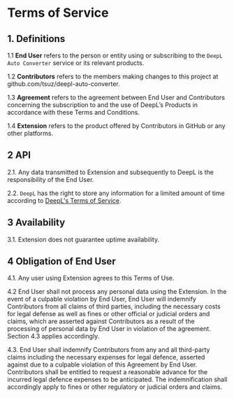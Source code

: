 # Terms of Service

## 1. Definitions

1.1 **End User** refers to the person or entity using or subscribing to the `DeepL Auto Converter` service or its relevant products.

1.2 **Contributors** refers to the members making changes to this project at github.com/tsuz/deepl-auto-converter.

1.3  **Agreement** refers to the agreement between End User and Contributors concerning the subscription to and the use of DeepL’s Products in accordance with these Terms and Conditions.

1.4  **Extension** refers to the product offered by Contributors in GitHub or any other platforms.


## 2 API

2.1. Any data transmitted to Extension and subsequently to DeepL is the responsibility of the End User.

2.2. `DeepL` has the right to store any information for a limited amount of time according to [DeepL's Terms of Service][1]. 

## 3 Availability

3.1. Extension does not guarantee uptime availability.

## 4 Obligation of End User

4.1. Any user using Extension agrees to this Terms of Use.

4.2 End User shall not process any personal data using the Extension. In the event of a culpable violation by End User, End User will indemnify Contributors from all claims of third parties, including the necessary costs for legal defense as well as fines or other official or judicial orders and claims, which are asserted against Contributors as a result of the processing of personal data by End User in violation of the agreement. Section 4.3 applies accordingly.

4.3. End User shall indemnify Contributors from any and all third-party claims including the necessary expenses for legal defence, asserted against due to a culpable violation of this Agreement by End User. Contributors shall be entitled to request a reasonable advance for the incurred legal defence expenses to be anticipated. The indemnification shall accordingly apply to fines or other regulatory or judicial orders and claims.

[1]: https://www.deepl.com/en/pro-license/